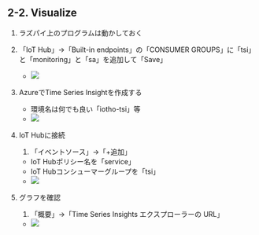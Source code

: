 ## 2-2. Visualize
1. ラズパイ上のプログラムは動かしておく

1. 「IoT Hub」->「Built-in endpoints」の「CONSUMER GROUPS」に「tsi」と「monitoring」と「sa」を追加して「Save」
	* ![](https://user-images.githubusercontent.com/2181352/46932668-b1fd5000-d08b-11e8-9f4f-2139cc692889.png)

1. AzureでTime Series Insightを作成する
	* 環境名は何でも良い「iotho-tsi」等
	* ![](https://user-images.githubusercontent.com/2181352/46932543-2daacd00-d08b-11e8-922a-af2fac26bd41.png)

1. IoT Hubに接続
	1. 「イベントソース」->「+追加」
	* IoT Hubポリシー名を「service」
	* IoT Hubコンシューマーグループを「tsi」
	* ![](https://user-images.githubusercontent.com/2181352/46934072-75345780-d091-11e8-8de6-3f894d7af67c.png)
1. グラフを確認
	1. 「概要」->「Time Series Insights エクスプローラーの URL」
	* ![](https://user-images.githubusercontent.com/2181352/46932633-9003cd80-d08b-11e8-9f1c-d54073b98a57.png)


